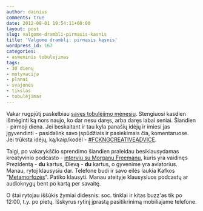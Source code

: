 ```yaml
---
author: dainius
comments: true
date: 2012-08-01 19:54:11+00:00
layout: post
slug: valgome-drambli-pirmasis-kasnis
title: 'Valgome dramblį: pirmasis kąsnis'
wordpress_id: 167
categories:
- asmeninis tobulėjimas
tags:
- 30 dienų
- motyvacija
- planai
- svajonės
- tikslas
- tobulėjimas
---
```


Vakar rugpjūtį paskelbiau [savęs tobulėjimo mėnesiu](http://30dienu.lt/kaip-suvalgyti-drambli/). Stengiuosi kasdien išmėginti ką nors naujo, ko dar nesu daręs, arba daręs labai seniai. Šiandien - pirmoji diena. Jei beskaitant ir tau kyla panašių idėjų ir imiesi jas įgyvendinti - pasidalink savo įspūdžiais ir pasiekimais čia, komentaruose. Jei trūksta idėjų, ką/kaip/kodėl - [#FCKNGCREATIVEADVICE](https://twitter.com/#!/search/%23fckngcreativeadvice).

Taigi, po vakarykščio sprendimo šiandien praleidau besiklausydamas kreatyvinio podcasto - [interviu su Morganu Freemanu](http://www.startalkradio.net/show/a-conversation-with-morgan-freeman/), kuris yra vaidinęs Prezidentą - **du** kartus, Dievą - **du** kartus, o gyvenime yra aviatorius. Manau, rytoj klausysiu dar. Telefone budi ir savo eilės laukia Kafkos "[Metamorfozės](http://librivox.org/the-metamorphosis-by-franz-kafka/)". Patiko klausyti. Manau ateityje klausysiuos podcastų ar audioknygų bent po kartą per savaitę.

O štai rytojau iššūkis žymiai didesnis: soc. tinklai ir kitas buzz'as tik po 12:00, t.y. po pietų. Išskyrus rytinį įprastą pasitikrinimą mobiliajame telefone.
